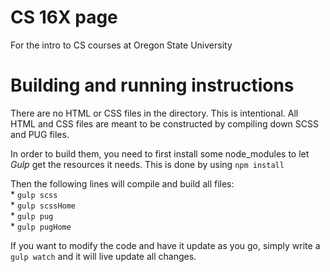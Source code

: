 # CS 16X page
For the intro to CS courses at Oregon State University

# Building and running instructions
There are no HTML or CSS files in the directory. This is intentional. All HTML and CSS files are meant to be constructed by compiling down SCSS and PUG files.

In order to build them, you need to first install some node_modules to let *Gulp* get the resources it needs. This is done by using `npm install`

Then the following lines will compile and build all files:  
    * `gulp scss`  
    * `gulp scssHome`  
    * `gulp pug`  
    * `gulp pugHome`  

If you want to modify the code and have it update as you go, simply write a `gulp watch` and it will live update all changes.
